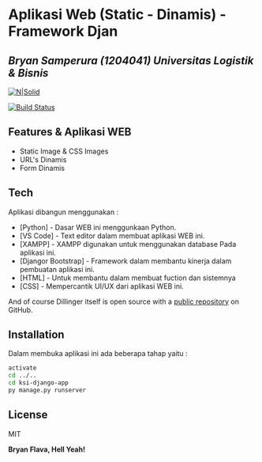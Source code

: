 # Aplikasi Web (Static - Dinamis) - Framework Djan
## _Bryan Samperura (1204041) Universitas Logistik & Bisnis_

[![N|Solid](https://cldup.com/dTxpPi9lDf.thumb.png)](https://nodesource.com/products/nsolid)

[![Build Status](https://travis-ci.org/joemccann/dillinger.svg?branch=master)](https://travis-ci.org/joemccann/dillinger)

## Features & Aplikasi WEB

- Static Image & CSS Images
- URL's Dinamis
- Form Dinamis

## Tech

Aplikasi dibangun menggunakan :

- [Python] - Dasar WEB ini menggunkaan Python.
- [VS Code] - Text editor dalam membuat aplikasi WEB ini.
- [XAMPP] - XAMPP digunakan untuk menggunakan database Pada aplikasi ini.
- [Djangor Bootstrap] - Framework dalam membantu kinerja dalam pembuatan aplikasi ini.
- [HTML] - Untuk membantu dalam membuat fuction dan sistemnya
- [CSS] - Mempercantik UI/UX dari aplikasi WEB ini.

And of course Dillinger itself is open source with a [public repository][dill]
 on GitHub.

## Installation

Dalam membuka aplikasi ini ada beberapa tahap yaitu :

```sh
activate
cd ../..
cd ksi-django-app
py manage.py runserver
```

## License

MIT

**Bryan Flava, Hell Yeah!**

[//]: # (These are reference links used in the body of this note and get stripped out when the markdown processor does its job. There is no need to format nicely because it shouldn't be seen. Thanks SO - http://stackoverflow.com/questions/4823468/store-comments-in-markdown-syntax)

   [dill]: <https://github.com/joemccann/dillinger>
   [git-repo-url]: <https://github.com/joemccann/dillinger.git>
   [john gruber]: <http://daringfireball.net>
   [df1]: <http://daringfireball.net/projects/markdown/>
   [markdown-it]: <https://github.com/markdown-it/markdown-it>
   [Ace Editor]: <http://ace.ajax.org>
   [node.js]: <http://nodejs.org>
   [Twitter Bootstrap]: <http://twitter.github.com/bootstrap/>
   [jQuery]: <http://jquery.com>
   [@tjholowaychuk]: <http://twitter.com/tjholowaychuk>
   [express]: <http://expressjs.com>
   [AngularJS]: <http://angularjs.org>
   [Gulp]: <http://gulpjs.com>

   [PlDb]: <https://github.com/joemccann/dillinger/tree/master/plugins/dropbox/README.md>
   [PlGh]: <https://github.com/joemccann/dillinger/tree/master/plugins/github/README.md>
   [PlGd]: <https://github.com/joemccann/dillinger/tree/master/plugins/googledrive/README.md>
   [PlOd]: <https://github.com/joemccann/dillinger/tree/master/plugins/onedrive/README.md>
   [PlMe]: <https://github.com/joemccann/dillinger/tree/master/plugins/medium/README.md>
   [PlGa]: <https://github.com/RahulHP/dillinger/blob/master/plugins/googleanalytics/README.md>
